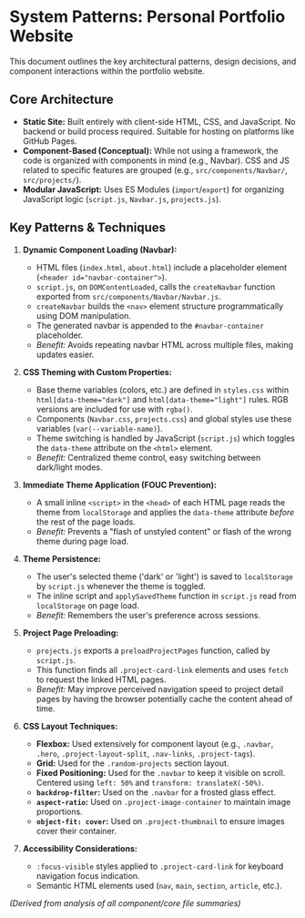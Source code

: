 # System Patterns: Personal Portfolio Website

This document outlines the key architectural patterns, design decisions, and component interactions within the portfolio website.

## Core Architecture

-   **Static Site:** Built entirely with client-side HTML, CSS, and JavaScript. No backend or build process required. Suitable for hosting on platforms like GitHub Pages.
-   **Component-Based (Conceptual):** While not using a framework, the code is organized with components in mind (e.g., Navbar). CSS and JS related to specific features are grouped (e.g., `src/components/Navbar/`, `src/projects/`).
-   **Modular JavaScript:** Uses ES Modules (`import`/`export`) for organizing JavaScript logic (`script.js`, `Navbar.js`, `projects.js`).

## Key Patterns & Techniques

1.  **Dynamic Component Loading (Navbar):**
    -   HTML files (`index.html`, `about.html`) include a placeholder element (`<header id="navbar-container">`).
    -   `script.js`, on `DOMContentLoaded`, calls the `createNavbar` function exported from `src/components/Navbar/Navbar.js`.
    -   `createNavbar` builds the `<nav>` element structure programmatically using DOM manipulation.
    -   The generated navbar is appended to the `#navbar-container` placeholder.
    -   *Benefit:* Avoids repeating navbar HTML across multiple files, making updates easier.

2.  **CSS Theming with Custom Properties:**
    -   Base theme variables (colors, etc.) are defined in `styles.css` within `html[data-theme="dark"]` and `html[data-theme="light"]` rules. RGB versions are included for use with `rgba()`.
    -   Components (`Navbar.css`, `projects.css`) and global styles use these variables (`var(--variable-name)`).
    -   Theme switching is handled by JavaScript (`script.js`) which toggles the `data-theme` attribute on the `<html>` element.
    -   *Benefit:* Centralized theme control, easy switching between dark/light modes.

3.  **Immediate Theme Application (FOUC Prevention):**
    -   A small inline `<script>` in the `<head>` of each HTML page reads the theme from `localStorage` and applies the `data-theme` attribute *before* the rest of the page loads.
    -   *Benefit:* Prevents a "flash of unstyled content" or flash of the wrong theme during page load.

4.  **Theme Persistence:**
    -   The user's selected theme ('dark' or 'light') is saved to `localStorage` by `script.js` whenever the theme is toggled.
    -   The inline script and `applySavedTheme` function in `script.js` read from `localStorage` on page load.
    -   *Benefit:* Remembers the user's preference across sessions.

5.  **Project Page Preloading:**
    -   `projects.js` exports a `preloadProjectPages` function, called by `script.js`.
    -   This function finds all `.project-card-link` elements and uses `fetch` to request the linked HTML pages.
    -   *Benefit:* May improve perceived navigation speed to project detail pages by having the browser potentially cache the content ahead of time.

6.  **CSS Layout Techniques:**
    -   **Flexbox:** Used extensively for component layout (e.g., `.navbar`, `.hero`, `.project-layout-split`, `.nav-links`, `.project-tags`).
    -   **Grid:** Used for the `.random-projects` section layout.
    -   **Fixed Positioning:** Used for the `.navbar` to keep it visible on scroll. Centered using `left: 50%` and `transform: translateX(-50%)`.
    -   **`backdrop-filter`:** Used on the `.navbar` for a frosted glass effect.
    -   **`aspect-ratio`:** Used on `.project-image-container` to maintain image proportions.
    -   **`object-fit: cover`:** Used on `.project-thumbnail` to ensure images cover their container.

7.  **Accessibility Considerations:**
    -   `:focus-visible` styles applied to `.project-card-link` for keyboard navigation focus indication.
    -   Semantic HTML elements used (`nav`, `main`, `section`, `article`, etc.).

*(Derived from analysis of all component/core file summaries)*
